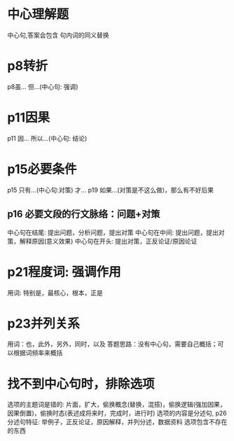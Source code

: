 # 中心理解题
中心句,答案会包含 句内词的同义替换
# p8转折
p8虽... 但...(中心句: 强调)
# p11因果
p11 因... 所以...(中心句: 结论)

# p15必要条件
p15 只有...(中心句:对策) 才...
p19 如果...(对策是不这么做)，那么有不好后果
## p16 必要文段的行文脉络：问题+对策
中心句在结尾: 提出问题，分析问题，提出对策
中心句在中间: 提出问题，提出对策，解释原因(意义效果)
中心句在开头: 提出对策，正反论证/原因论证

# p21程度词: 强调作用
用词: 特别是，最核心，根本，正是
# p23并列关系
用词：也，此外，另外，同时，以及
答题思路：没有中心句，需要自己概括；可以根据词频率来概括

# 找不到中心句时，排除选项
选项的主题词是错的: 片面，扩大，偷换概念(替换，混搭)，偷换逻辑(强加因果，因果倒置)，偷换时态(表述成将来时，完成时，进行时)
选项的内容是分述句, p26分述句特征: 举例子，正反论证，原因解释，并列分述，数据资料
选项包含不存在的东西

